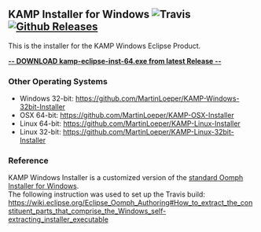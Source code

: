 ## KAMP Installer for Windows ![Travis](https://img.shields.io/travis/MartinLoeper/KAMP-Windows-Installer.svg) [![Github Releases](https://img.shields.io/github/downloads/MartinLoeper/KAMP-Windows-Installer/total.svg)](https://github.com/MartinLoeper/KAMP-Windows-Installer/releases/latest)

This is the installer for the KAMP Windows Eclipse Product.

**[-- DOWNLOAD kamp-eclipse-inst-64.exe from latest Release --](https://github.com/MartinLoeper/KAMP-Windows-Installer/releases/latest)**

### Other Operating Systems
- Windows 32-bit: https://github.com/MartinLoeper/KAMP-Windows-32bit-Installer
- OSX 64-bit: https://github.com/MartinLoeper/KAMP-OSX-Installer
- Linux 64-bit: https://github.com/MartinLoeper/KAMP-Linux-Installer
- Linux 32-bit: https://github.com/MartinLoeper/KAMP-Linux-32bit-Installer

### Reference

KAMP Windows Installer is a customized version of the [standard Oomph Installer for Windows](http://www.eclipse.org/downloads/download.php?file=/oomph/products/eclipse-inst-win32.exe&mirror_id=17).   
The following instruction was used to set up the Travis build: https://wiki.eclipse.org/Eclipse_Oomph_Authoring#How_to_extract_the_constituent_parts_that_comprise_the_Windows_self-extracting_installer_executable
